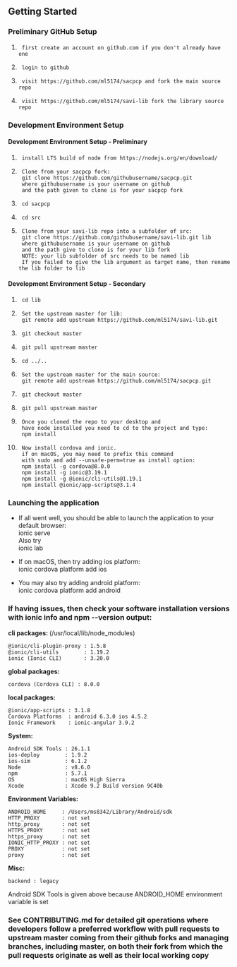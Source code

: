 ## Getting Started

### Preliminary GitHub Setup

1.      first create an account on github.com if you don't already have one
1.      login to github
1.      visit https://github.com/ml5174/sacpcp and fork the main source repo
1.      visit https://github.com/ml5174/savi-lib fork the library source repo


### Development Environment Setup
####  Development Environment Setup - Preliminary
1.      install LTS build of node from https://nodejs.org/en/download/  
1.      Clone from your sacpcp fork:
        git clone https://github.com/githubusername/sacpcp.git
        where githubusername is your username on github
        and the path given to clone is for your sacpcp fork
1.      cd sacpcp
1.      cd src
1.      Clone from your savi-lib repo into a subfolder of src:
        git clone https://github.com/githubusername/savi-lib.git lib
        where githubusername is your username on github
        and the path give to clone is for your lib fork
        NOTE: your lib subfolder of src needs to be named lib
        If you failed to give the lib argument as target name, then rename the lib folder to lib
####  Development Environment Setup - Secondary
1.      cd lib
1.      Set the upstream master for lib:
        git remote add upstream https://github.com/ml5174/savi-lib.git
1.      git checkout master
1.      git pull upstream master
1.      cd ../..
1.      Set the upstream master for the main source:
        git remote add upstream https://github.com/ml5174/sacpcp.git
1.      git checkout master
1.      git pull upstream master
1.      Once you cloned the repo to your desktop and  
        have node installed you need to cd to the project and type:
        npm install
1.      Now install cordova and ionic.  
        if on macOS, you may need to prefix this command  
        with sudo and add --unsafe-perm=true as install option:  
        npm install -g cordova@8.0.0
        npm install -g ionic@3.19.1
        npm install -g @ionic/cli-utils@1.19.1
        npm install @ionic/app-scripts@3.1.4


### Launching the application
*	If all went well, you should be able to launch the application to your default browser:  
        ionic serve  
	Also try  
        ionic lab

*	If on macOS, then try adding ios platform:  
        ionic cordova platform add ios
*	You may also try adding android platform:  
        ionic cordova platform add android
        
### If having issues, then check your software installation versions with ionic info and npm --version output:
  
<b>cli packages: </b>(/usr/local/lib/node_modules)  
  
    @ionic/cli-plugin-proxy : 1.5.8  
    @ionic/cli-utils        : 1.19.2  
    ionic (Ionic CLI)       : 3.20.0  
  
<b>global packages:</b>  
   
    cordova (Cordova CLI) : 8.0.0  
  
<b>local packages:</b>  
  
    @ionic/app-scripts : 3.1.8  
    Cordova Platforms  : android 6.3.0 ios 4.5.2  
    Ionic Framework    : ionic-angular 3.9.2  
   
<b>System:</b>  
  
    Android SDK Tools : 26.1.1  
    ios-deploy        : 1.9.2  
    ios-sim           : 6.1.2   
    Node              : v8.6.0   
    npm               : 5.7.1  
    OS                : macOS High Sierra  
    Xcode             : Xcode 9.2 Build version 9C40b  
  
<b>Environment Variables:</b>  
  
    ANDROID_HOME     : /Users/ms8342/Library/Android/sdk  
    HTTP_PROXY       : not set  
    http_proxy       : not set  
    HTTPS_PROXY      : not set  
    https_proxy      : not set  
    IONIC_HTTP_PROXY : not set  
    PROXY            : not set  
    proxy            : not set  
  
<b>Misc:</b>  
  
    backend : legacy  
  

Android SDK Tools is given above because ANDROID_HOME environment variable is set
### See CONTRIBUTING.md for detailed git operations where developers follow a preferred workflow with pull requests to upstream master coming from their github forks and managing branches, including master, on both their fork from which the pull requests originate as well as their local working copy
